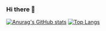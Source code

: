 ### Hi there 👋

<!--
**CircuitMurderer/CircuitMurderer** is a ✨ _special_ ✨ repository because its `README.md` (this file) appears on your GitHub profile.

Here are some ideas to get you started:

- 🔭 I’m currently working on ...
- 🌱 I’m currently learning ...
- 👯 I’m looking to collaborate on ...
- 🤔 I’m looking for help with ...
- 💬 Ask me about ...
- 📫 How to reach me: ...
- 😄 Pronouns: ...
- ⚡ Fun fact: ...
-->

[![Anurag's GitHub stats](https://github-readme-stats.vercel.app/api?username=CircuitMurderer)](https://github.com/anuraghazra/github-readme-stats)
[![Top Langs](https://github-readme-stats.vercel.app/api/top-langs/?username=CircuitMurderer&layout=compact)](https://github.com/anuraghazra/github-readme-stats)

